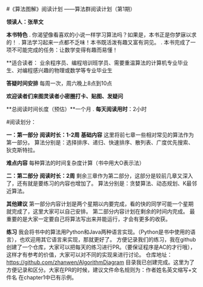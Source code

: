 #《算法图解》阅读计划
——算法群阅读计划（第1期） 

**领读人：张旱文**

**本书特色**
	. 你渴望像看喜欢的小说一样学习算法吗？如果是，本书正是你梦寐以求的！
	. 算法学习起来一点都不乏味！本书既活泼有趣又富有洞见。
	. 本书完成了一项不可能完成的任务：让数学变得有趣而易懂！

**适合读者：
	业余程序员、编程培训班学员、需要重温算法的计算机专业毕业生、对编程感兴趣的物理或数学等专业毕业生

**答疑时间安排**
	每周一次，周六晚上8点到10点

**欢迎读者们来图灵读者小密圈打卡、贴图、发疑问**

**总阅读时间长度（预估）**一个月 
	. **每天阅读用时**：2小时

#阅读划分：

**一：第一部分**
**阅读时长：1-2周**
**基础内容**
	这里将前七章一些相对常见的算法作为第一部分。
	算法分别是：选择排序、递归、快速排序、散列表、广度优先搜索、狄克斯特拉。
	
**难点内容**
	每种算法的时间复杂度计算（书中用大O表示法）


**二：第二部分**
**阅读时长：2周**
	剩余三章作为第二部分，这部分是较前几章又深入了，还有就是要练习的内容也增加了。
	算法分别是：贪婪算法、动态规划、K最邻近算法。

**其他建议**
		第一部分内容计划是两个星期以内要完成，看的快的同学可能一个星期就完成了，这里大家可以自己安排。
		第二部分内容计划在剩余的时间内完成。
		最重要的是大家一定要自己将算法写出来并能运行，才会有更多的收获。

**练习**
	我会将书中的算法用Python和Java两种语言实现。（Python是书中使用的语言），也欢迎用其它语言来实现，那就更好了。
	方便记录我们的练习，我在github创建了一个仓库，大家可以把每天的练习进行PR。（要保证程序是AC的才行哦），这样才有参考的价值，大家可以对不同的实现来进行讨论。
	仓库地址：https://github.com/zhanwen/AlgorithmDiagram
	目录我已创建完成。这里为了方便记录和区分。大家在PR的时候，建议文件命名规则为：作者姓名英文缩写+文件名
	在chapter1中已有示例。

